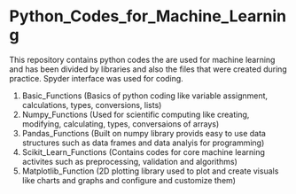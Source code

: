 # Python_Codes_for_Machine_Learning
This repository contains python codes the are used for machine learning and has been divided by libraries and also the files that were created during practice. 
Spyder interface was used for coding.

1. Basic_Functions (Basics of python coding like variable assignment, calculations, types, conversions, lists)
2. Numpy_Functions (Used for scientific computing like creating, modifying, calculating, types, conversaions of arrays)
3. Pandas_Functions (Built on numpy library provids easy to use data structures such as data frames and data analyis for programming)
4. Scikit_Learn_Functions (Contains codes for core machine learning activites such as preprocessing, validation and algorithms)
5. Matplotlib_Function (2D plotting library used to plot and create visuals like charts and graphs and configure and customize them)
